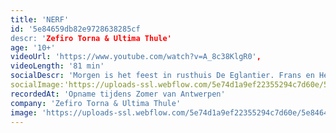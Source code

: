```yaml
---
title: 'NERF'
id: '5e84659db82e9728638285cf
descr: 'Zefiro Torna & Ultima Thule'
age: '10+'
videoUrl: 'https://www.youtube.com/watch?v=A_8c38KlgR0',
videoLength: '81 min'
socialDescr: 'Morgen is het feest in rusthuis De Eglantier. Frans en Hélène, beiden 106, vieren hun 80 jaar samen. Maar midden in de nacht zit Frans naar haar te kijken. Dat is Hélène niet meer. Dat zijn haar contouren, maar dan slecht ingekleurd. Help, Frans! Help! Hij moet iets doen. Nu. De deur staat op een kier. 't Is de moment! En ineens zijn ze daar: herinneringen, een verhaal over jeugd en ouderdom, stappen en misstappen, waarheid en verzinsel, over lief en leed.'
socialImage:'https://uploads-ssl.webflow.com/5e74d1a9ef22355294c7d60e/5e84645c8f9f4ea94b4627b3_NERF%20%C2%A9KoenVanOvermeiren%203.jpg'
recordedAt: 'Opname tijdens Zomer van Antwerpen'
company: 'Zefiro Torna & Ultima Thule'
image: 'https://uploads-ssl.webflow.com/5e74d1a9ef22355294c7d60e/5e84645c8f9f4ea94b4627b3_NERF%20%C2%A9KoenVanOvermeiren%203.jpg'
---
```

